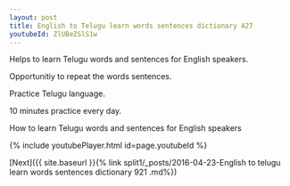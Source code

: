 ```yaml
---
layout: post
title: English to Telugu learn words sentences dictionary 427 
youtubeId: ZlUBeZSlS1w
---
```

 
 
Helps to learn Telugu words and sentences for English speakers.

Opportunitiy to repeat the words sentences. 

Practice Telugu language. 
 
10 minutes practice every day. 
 
How to learn Telugu words and sentences for English speakers 
 
{% include youtubePlayer.html id=page.youtubeId %}
 
 
[Next]({{ site.baseurl }}{% link  split1/_posts/2016-04-23-English to telugu learn words sentences dictionary 921 .md%})
 

